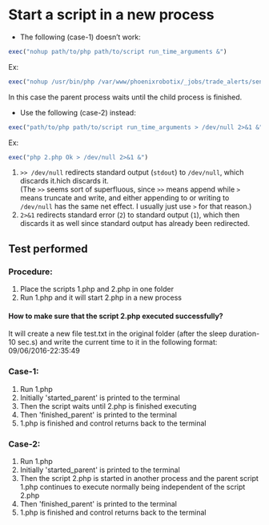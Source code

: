 # Start a script in a new process

- The following (case-1) doesn’t work:

```php
exec("nohup path/to/php path/to/script run_time_arguments &")
```
Ex:

```php
exec("nohup /usr/bin/php /var/www/phoenixrobotix/_jobs/trade_alerts/send_alerts.php ".$message_from_sqs." ".$message_receipt_handle." &")
```
In this case the parent process waits until the child process is finished.

- Use the following (case-2) instead:

```php
exec("path/to/php path/to/script run_time_arguments > /dev/null 2>&1 &")
```
Ex:

```php
exec("php 2.php Ok > /dev/null 2>&1 &")
```
1. `>> /dev/null` redirects standard output (`stdout`) to `/dev/null`, which discards it.hich discards it.  
(The `>>` seems sort of superfluous, since `>>` means append while `>` means truncate and write, and either appending to or writing to `/dev/null` has the same net effect. I usually just use `>` for that reason.)
2. `2>&1` redirects standard error (`2`) to standard output (`1`), which then discards it as well since standard output has already been redirected.

## Test performed

### Procedure:
1. Place the scripts 1.php and 2.php in one folder
2. Run 1.php and it will start 2.php in a new process

#### How to make sure that the script 2.php executed successfully?
It will create a new file test.txt in the original folder (after the sleep duration-10 sec.s) and write the current time to it in the following format: 09/06/2016-22:35:49

### Case-1:
1. Run 1.php
2. Initially 'started_parent' is printed to the terminal
3. Then the script waits until 2.php is finished executing
4. Then 'finished_parent' is printed to the terminal
5. 1.php is finished and control returns back to the terminal

### Case-2:
1. Run 1.php
2. Initially 'started_parent' is printed to the terminal
3. Then the script 2.php is started in another process and the parent script 1.php continues to execute normally being independent of the script 2.php
4. Then 'finished_parent' is printed to the terminal
5. 1.php is finished and control returns back to the terminal
